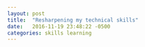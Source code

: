 ```yaml
---
layout: post
title:  "Resharpening my technical skills"
date:   2016-11-19 23:48:22 -0500
categories: skills learning
---
```

